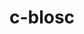 ---
title: "c-blosc"
layout: cache
categories: [package, develop-2023-05-18]
meta: {"versions": ["1.21.2"], "compilers": ["gcc@=11.1.0", "gcc@=12.3.0", "gcc@=7.3.1", "oneapi@=2023.0.0"], "oss": ["amzn2", "ubuntu20.04"], "platforms": ["linux"], "targets": ["aarch64", "neoverse_n1", "ppc64le", "skylake_avx512", "x86_64", "x86_64_v3"], "stacks": ["aws-ahug", "aws-ahug-aarch64", "aws-isc", "aws-isc-aarch64", "aws-pcluster-icelake", "aws-pcluster-neoverse_n1", "aws-pcluster-neoverse_v1", "aws-pcluster-skylake", "data-vis-sdk", "e4s", "e4s-oneapi", "e4s-power", "root"], "num_specs": 10, "num_specs_by_stack": {"aws-isc-aarch64": 2, "aws-ahug-aarch64": 2, "root": 10, "aws-pcluster-neoverse_v1": 1, "aws-pcluster-neoverse_n1": 1, "aws-pcluster-icelake": 1, "aws-pcluster-skylake": 1, "aws-ahug": 1, "aws-isc": 1, "e4s-power": 1, "e4s-oneapi": 2, "data-vis-sdk": 1, "e4s": 1}}
spec_details: [{"hash": "kpfilirctag6svbihdybxm2zesvfitxy", "compiler": "gcc@=7.3.1", "versions": ["1.21.2"], "os": "amzn2", "platform": "linux", "target": "aarch64", "variants": ["+avx2", "build_system=cmake", "build_type=Release", "generator=make", "~ipo"], "stacks": ["aws-isc-aarch64", "aws-ahug-aarch64", "root"], "size": "-", "tarball": "https://binaries.spack.io/develop-2023-05-18/build_cache/linux-amzn2-aarch64/gcc-7.3.1/c-blosc-1.21.2/linux-amzn2-aarch64-gcc-7.3.1-c-blosc-1.21.2-kpfilirctag6svbihdybxm2zesvfitxy.spack"}, {"hash": "cyjwowgt4n6umykvkoeye2y27tyrjnrg", "compiler": "gcc@=12.3.0", "versions": ["1.21.2"], "os": "amzn2", "platform": "linux", "target": "neoverse_n1", "variants": ["+avx2", "build_system=cmake", "build_type=Release", "generator=make", "~ipo"], "stacks": ["aws-pcluster-neoverse_v1", "root", "aws-pcluster-neoverse_n1"], "size": "-", "tarball": "https://binaries.spack.io/develop-2023-05-18/build_cache/linux-amzn2-neoverse_n1/gcc-12.3.0/c-blosc-1.21.2/linux-amzn2-neoverse_n1-gcc-12.3.0-c-blosc-1.21.2-cyjwowgt4n6umykvkoeye2y27tyrjnrg.spack"}, {"hash": "7wbx33nbr7lv5p4dgsddtsu5k56rd742", "compiler": "gcc@=7.3.1", "versions": ["1.21.2"], "os": "amzn2", "platform": "linux", "target": "neoverse_n1", "variants": ["+avx2", "build_system=cmake", "build_type=Release", "generator=make", "~ipo"], "stacks": ["aws-isc-aarch64", "aws-ahug-aarch64", "root"], "size": "-", "tarball": "https://binaries.spack.io/develop-2023-05-18/build_cache/linux-amzn2-neoverse_n1/gcc-7.3.1/c-blosc-1.21.2/linux-amzn2-neoverse_n1-gcc-7.3.1-c-blosc-1.21.2-7wbx33nbr7lv5p4dgsddtsu5k56rd742.spack"}, {"hash": "dsiibu5agtviib56qv4wrrywu2ezepl2", "compiler": "gcc@=12.3.0", "versions": ["1.21.2"], "os": "amzn2", "platform": "linux", "target": "skylake_avx512", "variants": ["+avx2", "build_system=cmake", "build_type=Release", "generator=make", "~ipo"], "stacks": ["aws-pcluster-icelake", "root", "aws-pcluster-skylake"], "size": "-", "tarball": "https://binaries.spack.io/develop-2023-05-18/build_cache/linux-amzn2-skylake_avx512/gcc-12.3.0/c-blosc-1.21.2/linux-amzn2-skylake_avx512-gcc-12.3.0-c-blosc-1.21.2-dsiibu5agtviib56qv4wrrywu2ezepl2.spack"}, {"hash": "nkamlixc26e3ase62hfz62ek2k7xq4r5", "compiler": "gcc@=7.3.1", "versions": ["1.21.2"], "os": "amzn2", "platform": "linux", "target": "x86_64_v3", "variants": ["+avx2", "build_system=cmake", "build_type=Release", "generator=make", "~ipo"], "stacks": ["aws-ahug", "aws-isc", "root"], "size": "-", "tarball": "https://binaries.spack.io/develop-2023-05-18/build_cache/linux-amzn2-x86_64_v3/gcc-7.3.1/c-blosc-1.21.2/linux-amzn2-x86_64_v3-gcc-7.3.1-c-blosc-1.21.2-nkamlixc26e3ase62hfz62ek2k7xq4r5.spack"}, {"hash": "d547rhfydqav4mvisqvwmrr4nafpaxsg", "compiler": "gcc@=11.1.0", "versions": ["1.21.2"], "os": "ubuntu20.04", "platform": "linux", "target": "ppc64le", "variants": ["+avx2", "build_system=cmake", "build_type=Release", "generator=make", "~ipo"], "stacks": ["root", "e4s-power"], "size": "-", "tarball": "https://binaries.spack.io/develop-2023-05-18/build_cache/linux-ubuntu20.04-ppc64le/gcc-11.1.0/c-blosc-1.21.2/linux-ubuntu20.04-ppc64le-gcc-11.1.0-c-blosc-1.21.2-d547rhfydqav4mvisqvwmrr4nafpaxsg.spack"}, {"hash": "mujviofdtacv7ryjzvfav34za72qlgr3", "compiler": "oneapi@=2023.0.0", "versions": ["1.21.2"], "os": "ubuntu20.04", "platform": "linux", "target": "x86_64", "variants": ["+avx2", "build_system=cmake", "build_type=Release", "generator=make", "~ipo"], "stacks": ["e4s-oneapi", "root"], "size": "-", "tarball": "https://binaries.spack.io/develop-2023-05-18/build_cache/linux-ubuntu20.04-x86_64/oneapi-2023.0.0/c-blosc-1.21.2/linux-ubuntu20.04-x86_64-oneapi-2023.0.0-c-blosc-1.21.2-mujviofdtacv7ryjzvfav34za72qlgr3.spack"}, {"hash": "yvuorpya6wz3lwwuriaxv6p7b5fffc6d", "compiler": "oneapi@=2023.0.0", "versions": ["1.21.2"], "os": "ubuntu20.04", "platform": "linux", "target": "x86_64", "variants": ["+avx2", "build_system=cmake", "build_type=Release", "generator=make", "~ipo"], "stacks": ["e4s-oneapi", "root"], "size": "-", "tarball": "https://binaries.spack.io/develop-2023-05-18/build_cache/linux-ubuntu20.04-x86_64/oneapi-2023.0.0/c-blosc-1.21.2/linux-ubuntu20.04-x86_64-oneapi-2023.0.0-c-blosc-1.21.2-yvuorpya6wz3lwwuriaxv6p7b5fffc6d.spack"}, {"hash": "lrv6r2g7z22cj4bulv4iuimpt3gw6kn4", "compiler": "gcc@=11.1.0", "versions": ["1.21.2"], "os": "ubuntu20.04", "platform": "linux", "target": "x86_64_v3", "variants": ["+avx2", "build_system=cmake", "build_type=Release", "generator=make", "~ipo"], "stacks": ["root", "data-vis-sdk"], "size": "-", "tarball": "https://binaries.spack.io/develop-2023-05-18/build_cache/linux-ubuntu20.04-x86_64_v3/gcc-11.1.0/c-blosc-1.21.2/linux-ubuntu20.04-x86_64_v3-gcc-11.1.0-c-blosc-1.21.2-lrv6r2g7z22cj4bulv4iuimpt3gw6kn4.spack"}, {"hash": "ryvtnztddpbh7brvakoqhjthev3dtiu5", "compiler": "gcc@=11.1.0", "versions": ["1.21.2"], "os": "ubuntu20.04", "platform": "linux", "target": "x86_64_v3", "variants": ["+avx2", "build_system=cmake", "build_type=Release", "generator=make", "~ipo"], "stacks": ["root", "e4s"], "size": "-", "tarball": "https://binaries.spack.io/develop-2023-05-18/build_cache/linux-ubuntu20.04-x86_64_v3/gcc-11.1.0/c-blosc-1.21.2/linux-ubuntu20.04-x86_64_v3-gcc-11.1.0-c-blosc-1.21.2-ryvtnztddpbh7brvakoqhjthev3dtiu5.spack"}]
---